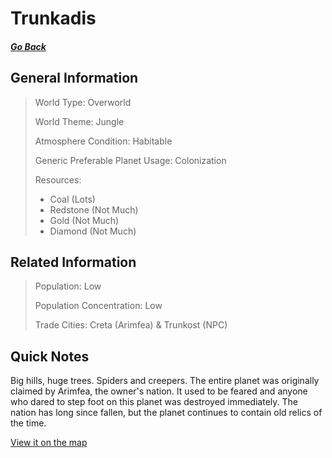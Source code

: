 # Trunkadis

##### [Go Back](/wiki/space#planets)

## General Information

> World Type: Overworld
>
> World Theme: Jungle
>
> Atmosphere Condition: Habitable
>
> Generic Preferable Planet Usage: Colonization
>
> Resources:
> - Coal (Lots)
> - Redstone (Not Much)
> - Gold (Not Much)
> - Diamond (Not Much)

## Related Information

> Population: Low
>
> Population Concentration: Low
>
> Trade Cities: Creta (Arimfea) & Trunkost (NPC)

## Quick Notes

Big hills, huge trees. Spiders and creepers. The entire planet was originally claimed by Arimfea, the owner's nation. It used to be feared and anyone who dared to step foot on this planet was destroyed immediately. The nation has long since fallen, but the planet continues to contain old relics of the time.

[View it on the map](https://dynmap.starlegacy.net/?worldname=Trunkadis)
